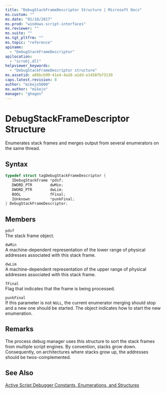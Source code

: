```yaml
---
title: "DebugStackFrameDescriptor Structure | Microsoft Docs"
ms.custom: ""
ms.date: "01/18/2017"
ms.prod: "windows-script-interfaces"
ms.reviewer: ""
ms.suite: ""
ms.tgt_pltfrm: ""
ms.topic: "reference"
apiname: 
  - "DebugStackFrameDescriptor"
apilocation: 
  - "scrobj.dll"
helpviewer_keywords: 
  - "DebugStackFrameDescriptor structure"
ms.assetid: a86bcb99-41e4-4a26-a1dd-e1458fb73139
caps.latest.revision: 8
author: "mikejo5000"
ms.author: "mikejo"
manager: "ghogen"
---
```

# DebugStackFrameDescriptor Structure
Enumerates stack frames and merges output from several enumerators on the same thread.  
  
## Syntax  
  
```cpp
typedef struct tagDebugStackFrameDescriptor {  
   IDebugStackFrame *pdsf;  
   DWORD_PTR        dwMin;  
   DWORD_PTR        dwLim;  
   BOOL             fFinal;  
   IUnknown         *punkFinal;  
} DebugStackFrameDescriptor;  
```  
  
## Members  
 `pdsf`  
 The stack frame object.  
  
 `dwMin`  
 A machine-dependent representation of the lower range of physical addresses associated with this stack frame.  
  
 `dwLim`  
 A machine-dependent representation of the upper range of physical addresses associated with this stack frame.  
  
 `fFinal`  
 Flag that indicates that the frame is being processed.  
  
 `punkFinal`  
 If this parameter is not `NULL`, the current enumerator merging should stop and a new one should be started. The object indicates how to start the new enumeration.  
  
## Remarks  
 The process debug manager uses this structure to sort the stack frames from multiple script engines. By convention, stacks grow down. Consequently, on architectures where stacks grow up, the addresses should be twos-complemented.  
  
## See Also  
 [Active Script Debugger Constants, Enumerations, and Structures](../../winscript/reference/active-script-debugger-constants-enumerations-and-structures.md)